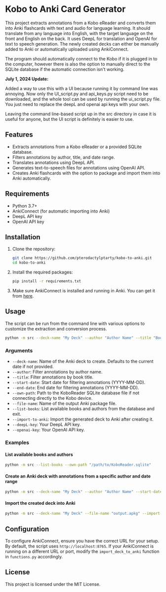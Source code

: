 # Kobo to Anki Card Generator

This project extracts annotations from a Kobo eReader and converts them into Anki flashcards with text and audio for language learning. It should translate from any language into English, with the target language on the front and English on the back. It uses DeepL for translation and OpenAI for text to speech generation. The newly created decks can either be manually added to Anki or automatically uploaded using AnkiConnect.

The program should automatically connect to the Kobo if it is plugged in to the computer, however there is also the option to manually direct to the SQLite database if the automatic connection isn't working.

**July 1, 2024 Update:**

Added a way to use this with a UI because running it by command line was annoying. Now only the UI_script.py and api_keys.py script need to be downloaded, and the whole tool can be used by running the ui_script.py file. You just need to replace the deepL and openai api keys with your own.

Leaving the command line-based script up in the src directory in case it is useful for anyone, but the UI script is definitely is easier to use. 


## Features

- Extracts annotations from a Kobo eReader or a provided SQLite database.
- Filters annotations by author, title, and date range.
- Translates annotations using DeepL API.
- Generates text-to-speech files for annotations using OpenAI API.
- Creates Anki flashcards with the option to package and import them into Anki automatically.

## Requirements

- Python 3.7+
- AnkiConnect (for automatic importing into Anki)
- DeepL API key
- OpenAI API key

## Installation

1. Clone the repository:
   ```bash
   git clone https://github.com/pterodactylptarty/kobo-to-anki.git
   cd kobo-to-anki
   ```

2. Install the required packages:
   ```bash
   pip install -r requirements.txt
   ```

3. Make sure AnkiConnect is installed and running in Anki. You can get it from [here](https://ankiweb.net/shared/info/2055492159).

## Usage

The script can be run from the command line with various options to customize the extraction and conversion process.

```bash
python -m src --deck-name "My Deck" --author "Author Name" --title "Book Title" --start-date "2024-01-01" --end-date "2024-01-31" --own-path "/path/to/KoboReader.sqlite" --file-name "output.apkg" --list-books --import-to-anki --deepL-key "your-deepl-key" --openai-key "your-openai-key"
```

### Arguments

- `--deck-name`: Name of the Anki deck to create. Defaults to the current date if not provided.
- `--author`: Filter annotations by author name.
- `--title`: Filter annotations by book title.
- `--start-date`: Start date for filtering annotations (YYYY-MM-DD).
- `--end-date`: End date for filtering annotations (YYYY-MM-DD).
- `--own-path`: Path to the KoboReader SQLite database file if not connecting directly to the Kobo device.
- `--file-name`: Name of the output Anki package file.
- `--list-books`: List available books and authors from the database and exit. 
- `--import-to-anki`: Import the generated deck to Anki after creating it.
- `--deepL-key`: Your DeepL API key.
- `--openai-key`: Your OpenAI API key.

### Examples

#### List available books and authors
```bash
python -m src --list-books --own-path "/path/to/KoboReader.sqlite"
```

#### Create an Anki deck with annotations from a specific author and date range
```bash
python -m src --deck-name "My Deck" --author "Author Name" --start-date "2024-01-01" --end-date "2024-01-31" --deepL-key "your-deepl-key" --openai-key "your-openai-key"
```

#### Import the created deck into Anki
```bash
python -m src --deck-name "My Deck" --file-name "output.apkg" --import-to-anki --deepL-key "your-deepl-key" --openai-key "your-openai-key"
```


## Configuration

To configure AnkiConnect, ensure you have the correct URL for your setup. By default, the script uses `http://localhost:8765`. If your AnkiConnect is running on a different URL or port, modify the `import_deck_to_anki` function in `functions.py` accordingly.

## License

This project is licensed under the MIT License.

